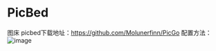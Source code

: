 # PicBed
图床
picbed下载地址：https://github.com/Molunerfinn/PicGo
配置方法：![image](https://user-images.githubusercontent.com/16642052/190324927-fcafbdcb-376e-4c29-a3d4-5eaa84b93a17.png)

